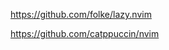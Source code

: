 <!-- package manager - Lazy.nvim -->
https://github.com/folke/lazy.nvim

<!-- colorscheme - catppuccin theme -->
https://github.com/catppuccin/nvim